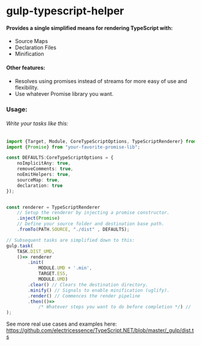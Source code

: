gulp-typescript-helper
========================

#### Provides a single simplified means for rendering TypeScript with:
* Source Maps
* Declaration Files
* Minification

#### Other features:
* Resolves using promises instead of streams for more easy of use and flexibility.
* Use whatever Promise library you want. 

### Usage:

###### Write your tasks like this:
```ts
import {Target, Module, CoreTypeScriptOptions, TypeScriptRenderer} from "gulp-typescript-helper";
import {Promise} from "your-favorite-promise-lib";

const DEFAULTS:CoreTypeScriptOptions = {
    noImplicitAny: true,
    removeComments: true,
    noEmitHelpers: true,
    sourceMap: true,
    declaration: true
});


const renderer = TypeScriptRenderer
    // Setup the renderer by injecting a promise constructor.
    .inject(Promise)
    // Define your source folder and destination base path.
    .fromTo(PATH.SOURCE, "./dist" , DEFAULTS);

// Subsequent tasks are simplified down to this:
gulp.task(
    TASK.DIST_UMD,
    ()=> renderer
        .init(
            MODULE.UMD + '.min',
            TARGET.ES5,
            MODULE.UMD)
        .clear() // Clears the destination directory.
        .minify() // Signals to enable minification (uglify).
        .render() // Commences the render pipeline
        .then(()=>
            /* Whatever steps you want to do before completion */) //
);
```

See more real use cases and examples here:
https://github.com/electricessence/TypeScript.NET/blob/master/_gulp/dist.ts
